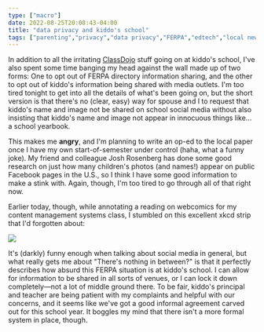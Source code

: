 ```yaml
---
type: ["macro"]
date: 2022-08-25T20:08:43-04:00
title: "data privacy and kiddo's school"
tags: ["parenting","privacy","data privacy","FERPA","edtech","local news","Josh Rosenberg","webcomics","xkcd","social annotation","Hypothesis","ICT 302"]
---
```

In addition to all the irritating [ClassDojo](https://spencergreenhalgh.com/tags/classdojo) stuff going on at kiddo's school, I've also spent some time banging my head against the wall made up of two forms: One to opt out of FERPA directory information sharing, and the other to opt out of kiddo's information being shared with media outlets. I'm too tired tonight to get into all the details of what's been going on, but the short version is that there's no (clear, easy) way for spouse and I to request that kiddo's name and image not be shared on school social media without also insisting that kiddo's name and image not appear in innocuous things like... a school yearbook. 

This makes me **angry**, and I'm planning to write an op-ed to the local paper once I have my own start-of-semester under control (haha, what a funny joke). My friend and colleague Josh Rosenberg has done some good research on just how many children's photos (and names!) appear on public Facebook pages in the U.S., so I think I have some good information to make a stink with. Again, though, I'm too tired to go through all of that right now. 

Earlier today, though, while annotating a reading on webcomics for my content management systems class, I stumbled on this excellent xkcd strip that I'd forgotten about: 

![](https://imgs.xkcd.com/comics/sharing_options.png)

It's (darkly) funny enough when talking about social media in general, but what really gets me about "There's nothing in between?" is that it perfectly describes how absurd this FERPA situation is at kiddo's school. I can allow for information to be shared in all sorts of venues, or I can lock it down completely—not a lot of middle ground there. To be fair, kiddo's principal and teacher are being patient with my complaints and helpful with our concerns, and it seems like we've got a good informal agreement carved out for this school year. It boggles my mind that there isn't a more formal system in place, though.
